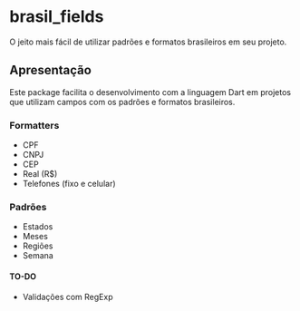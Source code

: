 # brasil_fields

O jeito mais fácil de utilizar padrões e formatos brasileiros em seu projeto.

## Apresentação

Este package facilita o desenvolvimento com a linguagem Dart em projetos que 
utilizam campos com os padrões e formatos brasileiros.

### Formatters 

- CPF  
- CNPJ  
- CEP  
- Real (R$)
- Telefones (fixo e celular)

### Padrões 
- Estados  
- Meses
- Regiões
- Semana

#### TO-DO
- Validações com RegExp
